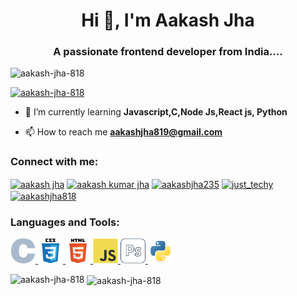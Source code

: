 <h1 align="center">Hi 👋, I'm Aakash Jha</h1>
<h3 align="center">A passionate frontend developer from India....</h3>

<p align="left"> <img src="https://komarev.com/ghpvc/?username=aakash-jha-818&label=Profile%20views&color=0e75b6&style=flat" alt="aakash-jha-818" /> </p>

<p align="left"> <a href="https://github.com/ryo-ma/github-profile-trophy"><img src="https://github-profile-trophy.vercel.app/?username=aakash-jha-818" alt="aakash-jha-818" /></a> </p>

- 🌱 I’m currently learning **Javascript,C,Node Js,React js, Python**

- 📫 How to reach me **aakashjha819@gmail.com**

<h3 align="left">Connect with me:</h3>
<p align="left">
<a href="https://linkedin.com/in/aakash jha" target="blank"><img align="center" src="https://raw.githubusercontent.com/rahuldkjain/github-profile-readme-generator/master/src/images/icons/Social/linked-in-alt.svg" alt="aakash jha" height="30" width="40" /></a>
<a href="https://fb.com/aakash kumar jha" target="blank"><img align="center" src="https://raw.githubusercontent.com/rahuldkjain/github-profile-readme-generator/master/src/images/icons/Social/facebook.svg" alt="aakash kumar jha" height="30" width="40" /></a>
<a href="https://instagram.com/aakash_jha_18" target="blank"><img align="center" src="https://raw.githubusercontent.com/rahuldkjain/github-profile-readme-generator/master/src/images/icons/Social/instagram.svg" alt="aakashjha235" height="30" width="40" /></a>
<a href="https://www.youtube.com/c/just_techy" target="blank"><img align="center" src="https://raw.githubusercontent.com/rahuldkjain/github-profile-readme-generator/master/src/images/icons/Social/youtube.svg" alt="just_techy" height="30" width="40" /></a>
<a href="https://leetcode.com/u/aakashjha72/" target="blank"><img align="center" src="https://raw.githubusercontent.com/rahuldkjain/github-profile-readme-generator/master/src/images/icons/Social/leet-code.svg" alt="aakashjha818" height="30" width="40" /></a>
</p>

<h3 align="left">Languages and Tools:</h3>
<p align="left"> <a href="https://www.cprogramming.com/" target="_blank" rel="noreferrer"> <img src="https://raw.githubusercontent.com/devicons/devicon/master/icons/c/c-original.svg" alt="c" width="40" height="40"/> </a> <a href="https://www.w3schools.com/css/" target="_blank" rel="noreferrer"> <img src="https://raw.githubusercontent.com/devicons/devicon/master/icons/css3/css3-original-wordmark.svg" alt="css3" width="40" height="40"/> </a> <a href="https://www.w3.org/html/" target="_blank" rel="noreferrer"> <img src="https://raw.githubusercontent.com/devicons/devicon/master/icons/html5/html5-original-wordmark.svg" alt="html5" width="40" height="40"/> </a> <a href="https://developer.mozilla.org/en-US/docs/Web/JavaScript" target="_blank" rel="noreferrer"> <img src="https://raw.githubusercontent.com/devicons/devicon/master/icons/javascript/javascript-original.svg" alt="javascript" width="40" height="40"/> </a> <a href="https://www.photoshop.com/en" target="_blank" rel="noreferrer"> <img src="https://raw.githubusercontent.com/devicons/devicon/master/icons/photoshop/photoshop-line.svg" alt="photoshop" width="40" height="40"/> </a> <a href="https://www.python.org" target="_blank" rel="noreferrer"> <img src="https://raw.githubusercontent.com/devicons/devicon/master/icons/python/python-original.svg" alt="python" width="40" height="40"/> </a> </p>

<p><img align="left" src="https://github-readme-stats.vercel.app/api/top-langs?username=aakash-jha-818&show_icons=true&locale=en&layout=compact" alt="aakash-jha-818" /></p>

<p>&nbsp;<img align="center" src="https://github-readme-stats.vercel.app/api?username=aakash-jha-818&show_icons=true&locale=en" alt="aakash-jha-818" /></p>
